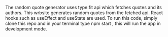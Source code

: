 The random quote generator uses type.fit api which fetches quotes and its authors.
This wrbsite generates random quotes from the fetched api.
React hooks such as useEffect and useState are used.
To run this code, simply clone this repo and in your terminal type npm start , this will run the app in development mode.
